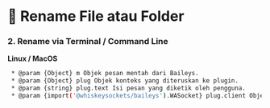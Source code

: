 # 📁 Rename File atau Folder

### 2. Rename via Terminal / Command Line
**Linux / MacOS**
```bash
 * @param {Object} m Objek pesan mentah dari Baileys.
 * @param {Object} plug Objek konteks yang diteruskan ke plugin.
 * @param {string} plug.text Isi pesan yang diketik oleh pengguna.
 * @param {import('@whiskeysockets/baileys').WASocket} plug.client Objek client Baileys untuk interaksi
